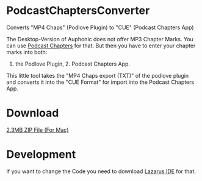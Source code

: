 # PodcastChaptersConverter
Converts "MP4 Chaps" (Podlove Plugin) to "CUE" (Podcast Chapters App)

The  Desktop-Version of Auphonic does not offer MP3 Chapter Marks.
You can use [Podcast Chapters](http://chaptersapp.com/) for that. But then you have to enter your chapter marks into both:
1. the Podlove Plugin, 2. Podcast Chapters App.

This little tool takes the "MP4 Chaps export (TXT)" of the podlove plugin and converts it into the "CUE Format" 
for import into the Podcast Chapters App.

# Download
[2.3MB ZIP File (For Mac)](http://tecklenburg.at/PodcastChapterConverter.zip)

# Development
If you want to change the Code you need to download [Lazarus IDE](https://www.lazarus-ide.org/) for that.


